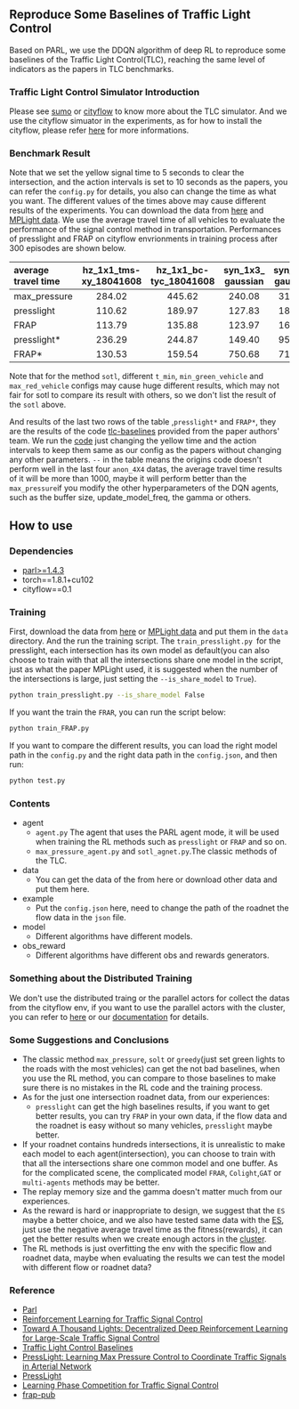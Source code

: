 ## Reproduce Some Baselines of Traffic Light Control
Based on PARL, we use the DDQN algorithm of deep RL to reproduce some baselines of the Traffic Light Control(TLC), reaching the same level of indicators as the papers in TLC benchmarks.

### Traffic Light Control Simulator Introduction

Please see [sumo](https://github.com/eclipse/sumo) or [cityflow](https://github.com/cityflow-project/CityFlow) to know more about the TLC simulator.
And we use the cityflow simuator in the experiments, as for how to install the cityflow, please refer [here](https://cityflow.readthedocs.io/en/latest/index.html) for more informations.

### Benchmark Result
Note that we set the yellow signal time to 5 seconds to clear the intersection, and the action intervals is set to 10 seconds as the papers, you can refer the `config.py` for details, you also can change the time as what you want. The different values of the times above may cause different results of the experiments.
You can download the data from [here](https://traffic-signal-control.github.io/) and [MPLight data](https://github.com/Chacha-Chen/MPLight/tree/master/data).
We use the average travel time of all vehicles to evaluate the performance of the signal control method in transportation.
Performances of presslight and FRAP on cityflow envrionments in training process after 300 episodes are shown below.

| average travel time| hz_1x1_tms-<br>xy_18041608| hz_1x1_bc-<br>tyc_18041608|syn_1x3_<br>gaussian|syn_2x2_<br>gaussian|anon_4_4_<br>750_0.6| anon_4_4<br>_750_0.3| anon_4_4<br>_700_0.6|anon_4_4<br>_700_0.3|
| :-----| :----: | :----: |:----: | :----: |:----: | :----: |:----: | :----: |
| max_pressure | 284.02 | 445.62 | 240.08 |316.67|589.03 | 536.89 |545.29 | 483.08 |
| presslight |110.62 | 189.97| 127.83| 184.58| 437.86| 357.10 |410.34 | 434.33|
| FRAP | 113.79 | 135.88 | 123.97| 166.45| 374.73 | 331.43 | 343.79| 300.77 |
| presslight* |  236.29|  244.87 |149.40| 953.78| -- | --| --| -- |
| FRAP* | 130.53| 159.54| 750.68| 713.48|--| -- |-- | -- |


Note that for the method `sotl`, different `t_min`, `min_green_vehicle` and `max_red_vehicle` configs may cause huge different results, which may not fair for sotl to compare its result with others, so we don't list the result of the `sotl` above.

And results of the last two rows of the table ,`presslight*` and `FRAP*`, they are the results of the code [tlc-baselines](https://github.com/gjzheng93/tlc-baselines) provided from the paper authors' team. We run the [code](https://github.com/gjzheng93/tlc-baselines) just changing the yellow time and the action intervals to keep them same as our config as the papers without changing any other parameters. `--` in the table means the origins code doesn't perform well in the last four `anon_4X4` datas, the average travel time results of it will be more than 1000, maybe it will perform better than the `max_pressure`if you modify the other hyperparameters of the DQN agents, such as the buffer size, update_model_freq, the gamma or others.

## How to use
### Dependencies
+ [parl>=1.4.3](https://github.com/PaddlePaddle/PARL)
+ torch==1.8.1+cu102
+ cityflow==0.1

### Training 
First, download the data from [here](https://traffic-signal-control.github.io/) or [MPLight data](https://github.com/Chacha-Chen/MPLight/tree/master/data) and put them in the `data` directory. And the run the training script. The `train_presslight.py `for the presslight, each intersection has its own model as default(you can also choose to train with that all the intersections share one model in the script, just as what the paper MPLight used, it is suggested when the number of the intersections is large, just setting the `--is_share_model` to `True`).
```bash
python train_presslight.py --is_share_model False
```

If you want the train the `FRAR`, you can run the script below:
```bash
python train_FRAP.py 
```

If you want to compare the different results, you can load the right model path in the `config.py` and the right data path in the `config.json`, and then run:
```bash
python test.py 
```

### Contents
+ agent 
    + `agent.py`
    The agent that uses the PARL agent mode, it will be used when training the RL methods such as `presslight` or `FRAP` and so on.
    + `max_pressure_agent.py` and `sotl_agnet.py`.The classic methods of the TLC. 
+ data
    + You can get the data of the from here or download other data and put them here.
+ example
    + Put the `config.json` here, need to change the path of the roadnet the flow data in the `json` file.
+ model
    + Different algorithms have different models.
+ obs_reward
    + Different algorithms have different obs and rewards generators.


### Something about the Distributed Training

We don't use the distributed traing or the parallel actors for collect the datas from the cityflow env, if you want to use the parallel actors with the cluster, you can refer to [here](https://github.com/PaddlePaddle/PARL/tree/develop/examples/A2C) or our [documentation](https://parl.readthedocs.io/en/latest/parallel_training/setup.html) for details. 

### Some Suggestions and Conclusions
+ The classic method `max_pressure`, `solt` or `greedy`(just set green lights to the roads with the most vehicles) can get the not bad baselines, when you use the RL method, you can compare to those baselines to make sure there is no mistakes in the RL code and the training process.
+ As for the just one intersection roadnet data, from our experiences:
    + `presslight` can get the high baselines results, if you want to get better results, you can try `FRAP` in your own data, if the flow data and the roadnet is easy without so many vehicles, `presslight` maybe better.
+ If your roadnet contains hundreds intersections, it is unrealistic to make each model to each agent(intersection), you can choose to train with that all the intersections share one common model and one buffer. As for the complicated scene, the complicated model `FRAR`, `Colight`,`GAT` or `multi-agents` methods may be better.
+ The replay memory size and the gamma doesn't matter much from our experiences.
+ As the reward is hard or inappropriate to design, we suggest that the `ES` maybe a better choice, and we also have tested same data with the [ES](https://github.com/PaddlePaddle/PARL/tree/develop/benchmark/torch/ES), just use the negative average travel time as the fitness(rewards), it can get the better results when we create enough actors in the [cluster](https://parl.readthedocs.io/en/latest/parallel_training/setup.html).   
+ The RL methods is just overfitting the env with the specific flow and roadnet data, maybe when evaluating the results we can test the model with different flow or roadnet data?


### Reference
+ [Parl](https://parl.readthedocs.io/en/latest/parallel_training/setup.html)
+ [Reinforcement Learning for Traffic Signal Control](https://traffic-signal-control.github.io/)
+ [Toward A Thousand Lights: Decentralized Deep Reinforcement Learning for Large-Scale Traffic Signal Control](https://chacha-chen.github.io/papers/chacha-AAAI2020.pdf)
+ [Traffic Light Control Baselines](https://github.com/zhc134/tlc-baselines)
+ [PressLight: Learning Max Pressure Control to Coordinate Traffic Signals in Arterial Network](http://personal.psu.edu/hzw77/publications/presslight-kdd19.pdf)
+ [PressLight](https://github.com/wingsweihua/presslight)
+ [Learning Phase Competition for Traffic Signal Control](http://www.personal.psu.edu/~gjz5038/paper/cikm2019_frap/cikm2019_frap_paper.pdf)
+ [frap-pub](https://github.com/gjzheng93/frap-pub)
